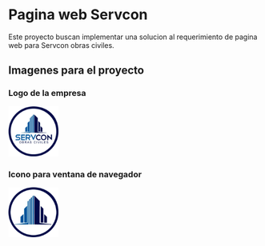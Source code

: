 # Pagina web Servcon

Este proyecto buscan implementar una solucion al requerimiento de pagina web para Servcon obras civiles.

## Imagenes para el proyecto

### Logo de la empresa

<img  height=100px src= "https://raw.githubusercontent.com/Matii111/Pagina-web-Servcon/master/logoServcon512.png"/>

### Icono para ventana de navegador

<img  height=100px src= "https://github.com/Matii111/Pagina-web-Servcon/blob/master/servconico2.png?raw=true"/>
